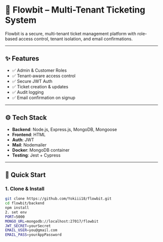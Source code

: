 # 🚀 Flowbit – Multi-Tenant Ticketing System

Flowbit is a secure, multi-tenant ticket management platform with role-based access control, tenant isolation, and email confirmations.

---

## ✨ Features
- ✅ Admin & Customer Roles
- ✅ Tenant-aware access control
- ✅ Secure JWT Auth
- ✅ Ticket creation & updates
- ✅ Audit logging
- ✅ Email confirmation on signup

---

## ⚙️ Tech Stack
- **Backend**: Node.js, Express.js, MongoDB, Mongoose
- **Frontend**: HTML
- **Auth**: JWT
- **Mail**: Nodemailer
- **Docker**: MongoDB container
- **Testing**: Jest + Cypress

---

## 🧪 Quick Start

### 1. Clone & Install
```bash
git clone https://github.com/Yokiii18/flowbit.git
cd flowbit/backend
npm install
2. set env 
PORT=5000
MONGO_URL=mongodb://localhost:27017/flowbit
JWT_SECRET=yourSecret
EMAIL_USER=you@gmail.com
EMAIL_PASS=yourAppPassword
